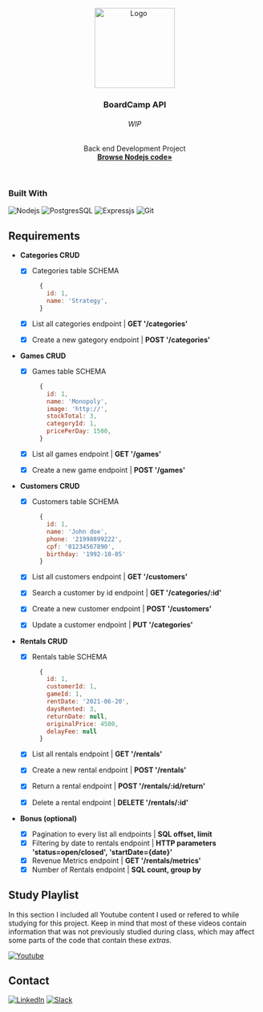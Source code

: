<div id="top"></div>
<!-- PROJECT LOGO -->
<br />
<div align="center">
  <a href="https://github.com/NivaldoFarias/boardcamp-api">
    <img src="https://raw.githubusercontent.com/bootcamp-ra/boardcamp-front/main/src/assets/images/logo.png" alt="Logo" width="160">
  </a>

<h3 align="center">BoardCamp API</h3>
  <h6 align="center">WIP</h6>
  <p align="center">
    Back end Development Project
    <br />
    <a href="https://github.com/NivaldoFarias/boardcamp-api/tree/main/app.js"><strong>Browse Nodejs code»</strong></a>
</div>

<br />

### Built With

![Nodejs](https://img.shields.io/badge/Node.js-43853D?style=for-the-badge&logo=node.js&logoColor=white)
![PostgresSQL](https://img.shields.io/badge/PostgreSQL-316192?style=for-the-badge&logo=postgresql&logoColor=white)
![Expressjs](https://img.shields.io/badge/Express.js-404D59?style=for-the-badge&logo=express.js&logoColor=white)
![Git](https://img.shields.io/badge/git-%23F05033.svg?style=for-the-badge&logo=git&logoColor=white)

## Requirements

- **Categories CRUD**

  - [x] Categories table SCHEMA

    ```js
      {
        id: 1,
        name: 'Strategy',
      }
    ```

  - [x] List all categories endpoint | **GET '/categories'**
  - [x] Create a new gategory endpoint | **POST '/categories'**

- **Games CRUD**

  - [x] Games table SCHEMA

    ```js
      {
        id: 1,
        name: 'Monopoly',
        image: 'http://',
        stockTotal: 3,
        categoryId: 1,
        pricePerDay: 1500,
      }
    ```

  - [x] List all games endpoint | **GET '/games'**
  - [x] Create a new game endpoint | **POST '/games'**

- **Customers CRUD**

  - [x] Customers table SCHEMA

    ```js
      {
        id: 1,
        name: 'John doe',
        phone: '21998899222',
        cpf: '01234567890',
        birthday: '1992-10-05'
      }
    ```

  - [x] List all customers endpoint | **GET '/customers'**
  - [x] Search a customer by id endpoint | **GET '/categories/:id'**
  - [x] Create a new customer endpoint | **POST '/customers'**
  - [x] Update a customer endpoint | **PUT '/categories'**

- **Rentals CRUD**

  - [x] Rentals table SCHEMA

    ```js
      {
        id: 1,
        customerId: 1,
        gameId: 1,
        rentDate: '2021-06-20',
        daysRented: 3,
        returnDate: null,
        originalPrice: 4500,
        delayFee: null
      }
    ```

  - [x] List all rentals endpoint | **GET '/rentals'**
  - [x] Create a new rental endpoint | **POST '/rentals'**
  - [x] Return a rental endpoint | **POST '/rentals/:id/return'**
  - [x] Delete a rental endpoint | **DELETE '/rentals/:id'**

- **Bonus (optional)**
  - [x] Pagination to every list all endpoints | **SQL offset, limit**
  - [x] Filtering by date to rentals endpoint | **HTTP parameters 'status=open/closed', 'startDate={date}'**
  - [x] Revenue Metrics endpoint | **GET '/rentals/metrics'**
  - [x] Number of Rentals endpoint | **SQL count, group by**

<!-- Study Playlist -->

## Study Playlist

In this section I included all Youtube content I used or refered to while studying for this project. Keep in mind that most of these videos contain information that was not previously studied during class, which may affect some parts of the code that contain these _extras_.

<a href="https://youtube.com/playlist?list=PLoZj33I2-ANTWqU331l3ZGlZV8I7rr5ZN">![Youtube](https://img.shields.io/badge/YouTube-FF0000?style=for-the-badge&logo=youtube&logoColor=white)</a>

<!-- CONTACT -->

## Contact

[![LinkedIn][linkedin-shield]][linkedin-url]
[![Slack][slack-shield]][slack-url]

<!-- MARKDOWN LINKS & IMAGES -->

[linkedin-shield]: https://img.shields.io/badge/-LinkedIn-black.svg?style=for-the-badge&logo=linkedin&colorB=blue
[linkedin-url]: https://www.linkedin.com/in/nivaldofarias/
[slack-shield]: https://img.shields.io/badge/Slack-4A154B?style=for-the-badge&logo=slack&logoColor=white
[slack-url]: https://driventurmas.slack.com/team/U02T6V2D8D8/
